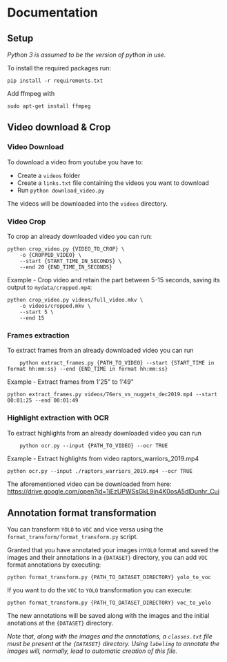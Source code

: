 # Documentation

## Setup
_Python 3 is assumed to be the version of python in use._

To install the required packages run:
```
pip install -r requirements.txt
```

Add ffmpeg with
```
sudo apt-get install ffmpeg
```
## Video download & Crop

### Video Download
To download a video from youtube you have to:
- Create a `videos` folder 
- Create a `links.txt` file containing the videos you want to download
- Run `python download_video.py`

The videos will be downloaded into the `videos` directory.

### Video Crop
To crop an already downloaded video you can run:
```shell
python crop_video.py {VIDEO_TO_CROP} \
    -o {CROPPED_VIDEO} \
    --start {START_TIME_IN_SECONDS} \
    --end 20 {END_TIME_IN_SECONDS}
```
Example - Crop video and retain the part between 5-15 seconds, saving its output to `mydata/cropped.mp4`:
```shell
python crop_video.py videos/full_video.mkv \
    -o videos/cropped.mkv \
    --start 5 \
    --end 15
```

### Frames extraction
To extract frames from an already downloaded video you can run
```shell
    python extract_frames.py {PATH_TO_VIDEO} --start {START_TIME in format hh:mm:ss} --end {END_TIME in format hh:mm:ss}
```
Example - Extract frames from 1'25" to 1'49"
```shell
python extract_frames.py videos/76ers_vs_nuggets_dec2019.mp4 --start 00:01:25 --end 00:01:49
```


### Highlight extraction with OCR
To extract highlights from an already downloaded video you can run
```shell
    python ocr.py --input {PATH_TO_VIDEO} --ocr TRUE
```
Example - Extract highlights from video raptors_warriors_2019.mp4
```shell
python ocr.py --input ./raptors_warriors_2019.mp4 --ocr TRUE
```
The aforementioned video can be downloaded from here: https://drive.google.com/open?id=1jEzUPWSsGkL9jn4K0osA5dlDunhr_Cuj

## Annotation format transformation

You can transform `YOLO` to `VOC` and vice versa using the `format_transform/format_transform.py` script.

Granted that you have annotated your images in`YOLO` format and saved the images and their annotations in a `{DATASET}` directory, you can add `VOC` format annotations by executing:
```
python format_transform.py {PATH_TO_DATASET_DIRECTORY} yolo_to_voc
```
If you want to do the `VOC` to `YOLO` transformation you can execute:
```
python format_transform.py {PATH_TO_DATASET_DIRECTORY} voc_to_yolo
```
The new annotations will be saved along with the images and the initial anotations at the `{DATASET}` directory.

_Note that, along with the images and the annotations, a `classes.txt` file must be present at the `{DATASET}` directory.
Using `labelimg` to annotate the images will, normally, lead to automatic creation of this file._
